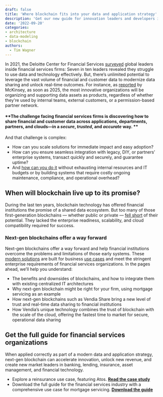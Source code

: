 ```yaml
---
draft: false
title: 'Where blockchain fits into your data and application strategy'
description: 'Get our new guide for innovation leaders and developers in the financial services industry. It features an in-depth use case for real-time, multi-party data sharing in mortgage servicing.'
date: '2022-09-20'
categories:
- architecture
- data-modeling
- blockchain
authors:
  - Tim Wagner
---
```



In 2021, the Deloitte Center for Financial Services [surveyed](https://www2.deloitte.com/content/dam/insights/articles/US164678_CFS-banking-and-capital-markets-outlook/DI_CFS-banking-and-capital-markets-outlook.pdf) global leaders inside financial services firms: Seven in ten leaders revealed they struggle to use data and technology effectively. But, there’s unlimited potential to leverage the vast volume of financial and customer data to modernize data sharing and unlock real-time outcomes. For instance, as [reported](https://www.mckinsey.com/business-functions/quantumblack/our-insights/the-data-driven-enterprise-of-2025?suid=SU00241&medium=li&cmp=401) by McKinsey, as soon as 2025, the most innovative organizations will be organizing and supporting data assets as products, regardless of whether they're used by internal teams, external customers, or a permission-based partner network. 


#### **The challenge facing financial services firms is discovering how to share financial and customer data across applications, departments, partners, and clouds—in a _secure_, _trusted_, and _accurate_ way. **

And that challenge is complex: 



* How can you scale solutions for immediate impact and easy adoption? 
* How can you ensure seamless integration with legacy, DIY, or partners’ enterprise systems, transact quickly and securely, and guarantee uptime? 
* And [how can you do it](https://www.vendia.com/blog/venn-diagramming-vendia-share) without exhausting internal resources and IT budgets or by building systems that require costly ongoing maintenance, compliance, and operational overhead?


## When will blockchain live up to its promise?

During the last ten years, blockchain technology has offered financial institutions the promise of a shared data ecosystem. But too many of those first-generation blockchains — whether public or private — [fell short](https://www.vendia.com/blog/why-blockchains-databases-api-cannot-standalone-as-it-solutions) of their potential. They lacked the enterprise readiness, scalability, and cloud compatibility required for success. 


### Next-gen blockchains offer a way forward 

Next-gen blockchains offer a way forward and help financial institutions overcome the problems and limitations of those early systems. These [modern solutions](https://vendia.com/blockchain) are built for business [use cases](https://www.vendia.com/use-cases) and meet the stringent enterprise requirements of financial services organizations. In the pages ahead, we’ll help you understand:



* The benefits and downsides of blockchains, and how to integrate them with existing centralized IT architectures
* Why next-gen blockchain might be right for your firm, using mortgage servicing as an example
* How next-gen blockchains such as Vendia Share bring a new level of trust and real-time data sharing to financial institutions
* How Vendia’s unique technology combines the trust of blockchain with the scale of the cloud, offering the fastest time to market for secure, operational data sharing 


## Get the full guide for financial services organizations

When applied correctly as part of a modern data and application strategy, next-gen blockchain can accelerate innovation, unlock new revenue, and create new market leaders in banking, lending, insurance, asset management, and financial technology.  



* Explore a reinsurance use case, featuring Atos. **[Read the case study](https://www.vendia.com/blog/atos-success-story)**
* Download the full guide for the financial services industry with a comprehensive use case for mortgage servicing. **[Download the guide](https://www.vendia.com/resources/blockchain-in-modern-financial-services-2022)**
